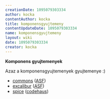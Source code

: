 ```yaml
---
creationDate: 1095079303334 
author: kocka 
contentAuthor: kocka 
title: komponensgyujtemeny 
contentUpdateDate: 1095079303334 
name: komponensgyujtemeny 
layout: wiki 
date: 1095079303334 
creator: kocka 
---
```

__Komponens gyujtemenyek__

Azaz a komponensgyujtemenyek gyujtemenye :)

*   [commons](commons.html) ([ASF](ASF.html))
*   [excalibur](excalibur.html) ([ASF](ASF.html))
*   [spice](Spice.html) ([codehaus](codehaus.html))
